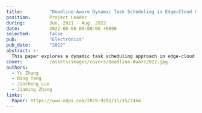 ```yaml
---
title:          "Deadline-Aware Dynamic Task Scheduling in Edge–Cloud Collaborative Computing"
position:       Project Leader
during:         Jun. 2021 - Aug. 2022
date:           2022-08-08 00:00:00 +0800
selected:       false
pub:            "Electronics"
pub_date:       "2022"
abstract: >-
  This paper explores a dynamic task scheduling approach in edge-cloud collaborative computing to meet the requirements of modern cyber-physical systems and Industrial IoT applications. The proposed scheduling algorithm, DSOTS, optimizes server selection and reduces latency in time-sensitive tasks. Further enhancement through a greedy strategy, TSGS, achieves server load balancing and minimizes SLA violations. Simulation results in an edge-cloud environment indicate that DSOTS reduces average processing time and cost by 30% and 45%, respectively, and SLA violations by 25% over current solutions.
cover:          /assets/images/covers/Deadline-Aware2022.jpg
authors:
  - Yu Zhang
  - Bing Tang
  - Jincheng Luo
  - Jiaming Zhang
links:
  Paper: https://www.mdpi.com/2079-9292/11/15/2464
---
```

